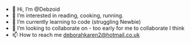 - 👋 Hi, I’m @Debzoid
- 👀 I’m interested in reading, cooking, running.
- 🌱 I’m currently learning to code (struggling Newbie)
- 💞️ I’m looking to collaborate on - too early for me to collaborate I think
- 📫 How to reach me deborahkaren2@hotmail.co.uk

<!---
Debzoid/Debzoid is a ✨ special ✨ repository because its `README.md` (this file) appears on your GitHub profile.
You can click the Preview link to take a look at your changes.
--->
